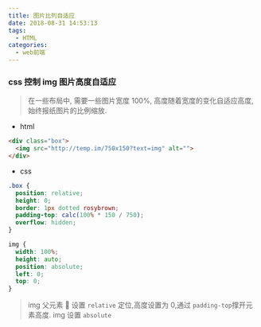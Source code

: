 ```yaml
---
title: 图片比列自适应
date: 2018-08-31 14:53:13
tags:
  - HTML
categories:
  - web前端
---
```


### css 控制 img 图片高度自适应

> 在一些布局中, 需要一些图片宽度 100%, 高度随着宽度的变化自适应高度, 始终报纸图片的比例缩放.

<!-- more -->

- html

```html
<div class="box">
  <img src="http://temp.im/750x150?text=img" alt="">
</div>
```

- css

```css
.box {
  position: relative;
  height: 0;
  border: 1px dotted rosybrown;
  padding-top: calc(100% * 150 / 750);
  overflow: hidden;
}

img {
  width: 100%;
  height: auto;
  position: absolute;
  left: 0;
  top: 0;
}
```

> img 父元素  设置 `relative` 定位,高度设置为 0,通过 `padding-top`撑开元素高度. img 设置 `absolute`
